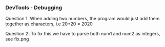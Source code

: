 ### DevTools - Debugging
Question 1. When adding two numbers, the program would just add them together as characters, i.e 20+20 = 2020

Question 2: To fix this we have to parse both num1 and num2 as integers, see fix.png
